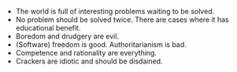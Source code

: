 

- The world is full of interesting problems waiting to be solved.
- No problem should be solved twice. There are cases where it has educational benefit.
- Boredom and drudgery are evil. 
- (Software) freedom is good. Authoritarianism is bad.
- Competence and rationality are everything.
- Crackers are idiotic and should be disdained.
